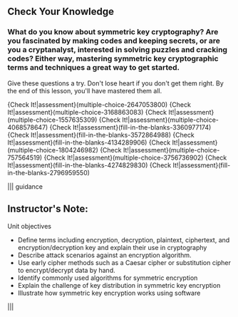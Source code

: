 ##       Check Your Knowledge

### What do you know about symmetric key cryptography?  Are you fascinated by making codes and keeping secrets, or are you a cryptanalyst, interested in solving puzzles and cracking codes? Either way, mastering symmetric key cryptographic terms and techniques a great way to get started.

Give these questions a try. Don't lose heart if you don't get them right. By the end of this lesson, you'll have mastered them all.

{Check It!|assessment}(multiple-choice-2647053800)
{Check It!|assessment}(multiple-choice-3168863083)
{Check It!|assessment}(multiple-choice-1557635309)
{Check It!|assessment}(multiple-choice-4068578647)
{Check It!|assessment}(fill-in-the-blanks-3360977174)
{Check It!|assessment}(fill-in-the-blanks-3572864988)
{Check It!|assessment}(fill-in-the-blanks-4134289906)
{Check It!|assessment}(multiple-choice-1804246982)
{Check It!|assessment}(multiple-choice-757564519)
{Check It!|assessment}(multiple-choice-3756736902)
{Check It!|assessment}(fill-in-the-blanks-4274829830)
{Check It!|assessment}(fill-in-the-blanks-2796959550)




 ||| guidance
 ## Instructor's Note:
 Unit objectives
- Define  terms including encryption, decryption, plaintext, ciphertext, and encryption/decryption key and explain their use in cryptography 
 - Describe attack scenarios against an encryption algorithm.
- Use early cipher methods such as a Caesar cipher or substitution cipher to encrypt/decrypt data by hand. 
- Identify commonly used algorithms for symmetric encryption
- Explain the challenge of key distribution in symmetric key encryption
- Illustrate how symmetric key encryption works using software 

|||
